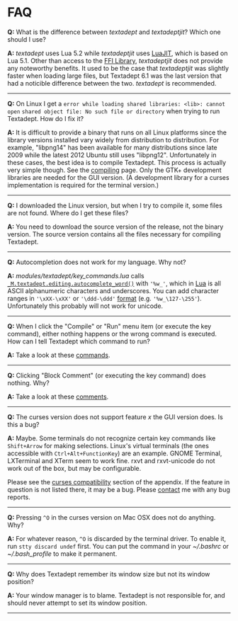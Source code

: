 # FAQ

**Q:**
What is the difference between *textadept* and *textadeptjit*? Which one should
I use?

**A:**
*textadept* uses Lua 5.2 while *textadeptjit* uses [LuaJIT][], which is based on
Lua 5.1. Other than access to the [FFI Library][], *textadeptjit* does not
provide any noteworthy benefits. It used to be the case that *textadeptjit* was
slightly faster when loading large files, but Textadept 6.1 was the last version
that had a noticible difference between the two. *textadept* is recommended.

[LuaJIT]: http://luajit.org
[FFI library]: http://luajit.org/ext_ffi.html

- - -

**Q:**
On Linux I get a `error while loading shared libraries: <lib>: cannot open`
`shared object file: No such file or directory` when trying to run Textadept.
How do I fix it?

**A:**
It is difficult to provide a binary that runs on all Linux platforms since the
library versions installed vary widely from distribution to distribution. For
example, "libpng14" has been available for many distributions since late 2009
while the latest 2012 Ubuntu still uses "libpng12". Unfortunately in these
cases, the best idea is to compile Textadept. This process is actually very
simple though. See the [compiling][] page. Only the GTK+ development libraries
are needed for the GUI version. (A development library for a curses
implementation is required for the terminal version.)

[compiling]: 12_Compiling.html

- - -

**Q:**
I downloaded the Linux version, but when I try to compile it, some files are not
found. Where do I get these files?

**A:**
You need to download the source version of the release, not the binary version.
The source version contains all the files necessary for compiling Textadept.

- - -

**Q:**
Autocompletion does not work for my language. Why not?

**A:**
*modules/textadept/key_commands.lua* calls
[`_M.textadept.editing.autocomplete_word()`][] with `'%w_'`, which in [Lua][] is
all ASCII alphanumeric characters and underscores. You can add character ranges
in `'\xXX-\xXX'` or `'\ddd-\ddd'` [format][] (e.g. `'%w_\127-\255'`).
Unfortunately this probably will not work for unicode.

[`_M.textadept.editing.autocomplete_word()`]: api/_M.textadept.editing.html#autocomplete_word
[Lua]: 14_Appendix.html#Lua.Patterns
[Format]: http://www.lua.org/manual/5.2/manual.html#3.1

- - -

**Q:**
When I click the "Compile" or "Run" menu item (or execute the key command),
either nothing happens or the wrong command is executed. How can I tell
Textadept which command to run?

**A:**
Take a look at these [commands][].

[commands]: http://foicica.com/wiki/run-supplemental

- - -

**Q:**
Clicking "Block Comment" (or executing the key command) does nothing. Why?

**A:**
Take a look at these [comments][].

[comments]: http://foicica.com/wiki/comment-supplemental

- - -

**Q:**
The curses version does not support feature _x_ the GUI version does. Is this a
bug?

**A:**
Maybe. Some terminals do not recognize certain key commands like `Shift+Arrow`
for making selections. Linux's virtual terminals (the ones accessible with
`Ctrl+Alt+FunctionKey`) are an example. GNOME Terminal, LXTerminal and XTerm
seem to work fine. rxvt and rxvt-unicode do not work out of the box, but may be
configurable.

Please see the [curses compatibility][] section of the appendix. If the feature
in question is not listed there, it may be a bug. Please [contact][] me with any
bug reports.

[curses compatibility]: 14_Appendix.html#Curses.Compatibility
[contact]: README.html#Contact

- - -

**Q:**
Pressing `^O` in the curses version on Mac OSX does not do anything. Why?

**A:**
For whatever reason, `^O` is discarded by the terminal driver. To enable it, run
`stty discard undef` first. You can put the command in your *~/.bashrc* or
*~/.bash_profile* to make it permanent.

- - -

**Q:**
Why does Textadept remember its window size but not its window position?

**A:**
Your window manager is to blame. Textadept is not responsible for, and should
never attempt to set its window position.

- - -
